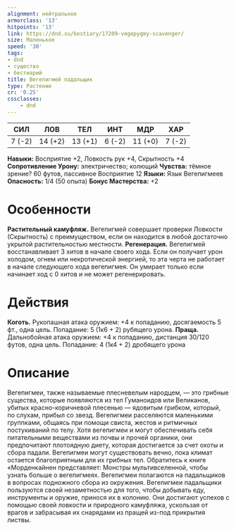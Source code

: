 ```yaml
---
alignment: нейтральное
armorclass: '13'
hitpoints: '13'
link: https://dnd.su/bestiary/17209-vegepygmy-scavenger/
size: Маленькое
speed: '30'
tags:
- dnd
- существо
- бестиарий
title: Вегепигмей падальщик
type: Растение
cr: '0.25'
cssclasses:
    - dnd
---
```



| СИЛ | ЛОВ | ТЕЛ | ИНТ | МДР | ХАР |
|---|---|---|---|---|---|
| 7 (-2) | 14 (+2) | 13 (+1) | 6 (-2) | 11 (+0) | 7 (-2) |
**Навыки:** Восприятие +2, Ловкость рук +4, Скрытность +4
**Сопротивление Урону:** электричество; колющий
**Чувства:** тёмное зрение? 60 футов, пассивное Восприятие 12
**Языки:** Язык Вегепигмеев
**Опасность:** 1/4 (50 опыта)
**Бонус Мастерства:** +2


# Особенности
**Растительный камуфляж.** Вегепигмей совершает проверки Ловкости (Скрытность) с преимуществом, если он находится в любой достаточно укрытой растительностью местности.
**Регенерация.** Вегепигмей восстанавливает 3 хитов в начале своего хода. Если он получает урон холодом, огнем или некротической энергией, то эта черта не работает в начале следующего хода вегепигмея. Он умирает только если начинает ход с 0 хитов и не может регенерировать.


# Действия
**Коготь.** Рукопашная атака оружием: +4 к попаданию, досягаемость 5 фт., одна цель. Попадание: 5 (1к6 + 2) рубящего урона.
**Праща.** Дальнобойная атака оружием: +4 к попаданию, дистанция 30/120 футов, одна цель. Попадание: 4 (1к4 + 2) дробящего урона


# Описание
Вегепигмеи, также называемые плесневелым народцем, — это грибные существа, которые появляются из тел Гуманоидов или Великанов, убитых красно-коричневой плесенью — ядовитым грибком, который, по слухам, прибыл со звезд. Вегепигмеи расселяются маленькими группками, общаясь при помощи свиста, жестов и ритмичных постукиваний по телу. Хотя вегепигмеи и могут обеспечивать себя питательными веществами из почвы и прочей органики, они предпочитают плотоядную диету, которая достигается за счет охоты и сбора падали. Вегепигмеи могут существовать вечно, пока климат остается благоприятным для их грибных тел. Обратитесь к книге «Морденкайнен представляет: Монстры мультивселенной, чтобы узнать больше о вегепигмеях.  Вегепигмеи полагаются на падальщиков в вопросах подножного сбора из окружения. Вегепигмеи падальщики пользуются своей незаметностью для того, чтобы добывать еду, инструменты и оружие, принося их в колонию. Они достигают успехов с помощью своей ловкости и природного камуфляжа, ускользая от врагов и забрасывая их снарядами из пращей из-под прикрытия листвы.